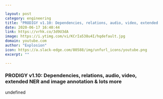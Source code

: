 ```yaml
---

layout: post
category: engineering
title: "PRODIGY v1.10: Dependencies, relations, audio, video, extended NER and image annotation &amp; lots more"
date: 2020-06-17 16:40:44
link: https://vrhk.co/3d9U3dA
image: https://i.ytimg.com/vi/KCrIa538u4I/hqdefault.jpg
domain: youtube.com
author: "Explosion"
icon: https://a.slack-edge.com/80588/img/unfurl_icons/youtube.png
excerpt: ""

---
```


### PRODIGY v1.10: Dependencies, relations, audio, video, extended NER and image annotation &amp; lots more

undefined